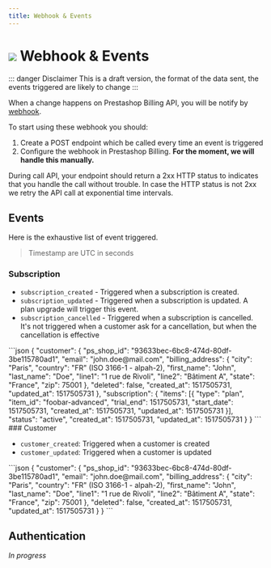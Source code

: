 ```yaml
---
title: Webhook & Events
---
```


<Block>

# ![](/assets/images/common/logo-condensed-sm.png) Webhook & Events

</Block>

<Block>

::: danger Disclaimer
This is a draft version, the format of the data sent, the events triggered are likely to change
:::

When a change happens on Prestashop Billing API, you will be notify by [webhook](https://en.wikipedia.org/wiki/Webhook).

To start using these webhook you should:
1. Create a POST endpoint which be called every time an event is triggered
2. Configure the webhook in Prestashop Billing. **For the moment, we will handle this manually.**

During call API, your endpoint should return a 2xx HTTP status to indicates that you handle the call without trouble. In case the HTTP status is not 2xx we retry the API call at exponential time intervals.

</Block>

<Block>

## Events

Here is the exhaustive list of event triggered.

> Timestamp are UTC in seconds

### Subscription

* `subscription_created` - Triggered when a subscription is created.
* `subscription_updated` - Triggered when a subscription is updated. A plan upgrade will trigger this event.
* `subscription_cancelled` - Triggered when a subscription is cancelled. It's not triggered when a customer ask for a cancellation, but when the cancellation is effective

<Example>
```json
{
  "customer": {
    "ps_shop_id": "93633bec-6bc8-474d-80df-3be115780ad1",
    "email": "john.doe@mail.com",
    "billing_address": {
      "city": "Paris",
      "country": "FR" (ISO 3166-1 - alpah-2),
      "first_name": "John",
      "last_name": "Doe",
      "line1": "1 rue de Rivoli",
      "line2": "Bâtiment A",
      "state": "France", 
      "zip": 75001
    },
    "deleted": false,
    "created_at": 1517505731,
    "updated_at": 1517505731
  },
  "subscription": {
    "items": [{
	    "type": "plan",
	    "item_id": "foobar-advanced",
	    "trial_end": 1517505731,
	    "start_date": 1517505731,
        "created_at": 1517505731,
        "updated_at": 1517505731
     }],
     "status": "active",
     "created_at": 1517505731,
     "updated_at": 1517505731
  }
}
```
</Example>

</Block>

<Block>
### Customer

* `customer_created`: Triggered when a customer is created
* `customer_updated`: Triggered when a customer is updated

<Example>
```json
{
  "customer": {
    "ps_shop_id": "93633bec-6bc8-474d-80df-3be115780ad1",
    "email": "john.doe@mail.com",
    "billing_address": {
      "city": "Paris",
      "country": "FR" (ISO 3166-1 - alpah-2),
      "first_name": "John",
      "last_name": "Doe",
      "line1": "1 rue de Rivoli",
      "line2": "Bâtiment A",
      "state": "France",
      "zip": 75001
    },
    "deleted": false,
    "created_at": 1517505731,
    "updated_at": 1517505731
  }
}
```
</Example>

</Block>

## Authentication

*In progress*

